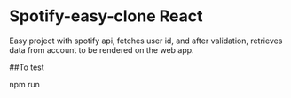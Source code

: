 # Spotify-easy-clone React

Easy project with spotify api, 
fetches user id, and after validation, retrieves data from account to be rendered on the web app.



##To test

npm run
